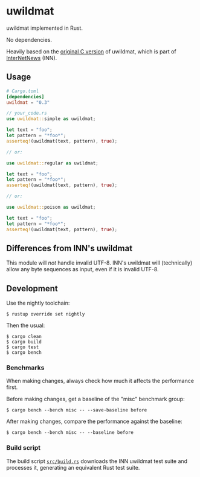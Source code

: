 # uwildmat

uwildmat implemented in Rust.

No dependencies.

Heavily based on the [original C version][uwildmat] of uwildmat, which is part
of [InterNetNews][inn] (INN).

## Usage

```toml
# Cargo.toml
[dependencies]
uwildmat = "0.3"
```

```rust
// your_code.rs
use uwildmat::simple as uwildmat;

let text = "foo";
let pattern = "*foo*";
asserteq!(uwildmat(text, pattern), true);

// or:

use uwildmat::regular as uwildmat;

let text = "foo";
let pattern = "*foo*";
asserteq!(uwildmat(text, pattern), true);

// or:

use uwildmat::poison as uwildmat;

let text = "foo";
let pattern = "*foo*";
asserteq!(uwildmat(text, pattern), true);
```

## Differences from INN's uwildmat

This module will _not_ handle invalid UTF-8. INN's uwildmat will (technically)
allow any byte sequences as input, even if it is invalid UTF-8.

## Development

Use the nightly toolchain:

```console
$ rustup override set nightly
```

Then the usual:

```console
$ cargo clean
$ cargo build
$ cargo test
$ cargo bench
```

### Benchmarks

When making changes, always check how much it affects the performance first.

Before making changes, get a baseline of the "misc" benchmark group:

```console
$ cargo bench --bench misc -- --save-baseline before
```

After making changes, compare the performance against the baseline:

```console
$ cargo bench --bench misc -- --baseline before
```

### Build script

The build script [`src/build.rs`](src/build.rs) downloads the INN uwildmat test
suite and processes it, generating an equivalent Rust test suite.

[uwildmat]: https://github.com/InterNetNews/inn/blob/main/lib/uwildmat.c
[inn]: https://github.com/InterNetNews/inn/tree/main
